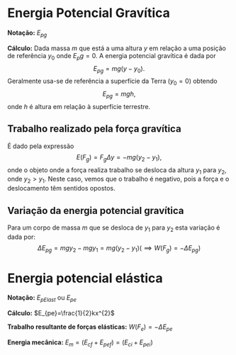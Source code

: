 # Energia Potencial Gravítica

**Notação:** $E_{pg}$

**Cálculo:** Dada massa $m$ que está a uma altura $y$ em relação a uma posição de referência $y_{0}$ onde $E_pg=0$. A energia potencial gravítica é dada por$$E_{pg}=mg(y-y_{0}).$$
Geralmente usa-se de referência a superfície da Terra ($y_0=0$) obtendo$$E_{pg}=mgh,$$ onde $h$ é altura em relação à superfície terrestre.

## Trabalho realizado pela força gravítica

É dado pela expressão$$E(F_{g})=F_{g}\Delta y=-mg(y_{2}-y_{1}),$$onde o objeto onde a força realiza trabalho se desloca da altura $y_1$ para $y_2$, onde $y_{2}>y_{1}$.
	Neste caso, vemos que o trabalho é negativo, pois  a força e o deslocamento têm sentidos opostos.

## Variação da energia potencial gravítica

Para um corpo de massa $m$ que se desloca de $y_1$ para $y_2$ esta variação é dada por:$$\Delta E_{pg}=mgy_{2}-mgy_{1}=mg(y_{2}-y_{1})\bigg(\implies W(F_{g})=-\Delta E_{pg}\bigg)$$
# Energia potencial elástica

**Notação:** $E_{pElast}$ ou $E_{pe}$

**Cálculo:** $E_{pe}=\frac{1}{2}kx^{2}$

**Trabalho resultante de forças elásticas:** $W(F_{e})=-\Delta E_{pe}$

**Energia mecânica:** $E_{m}=(E_{cf}+E_{pef})=(E_{ci}+E_{pei})$

